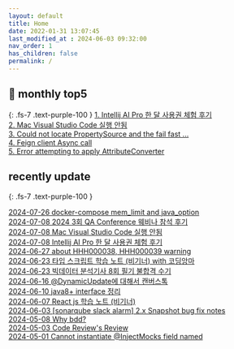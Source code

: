 ```yaml
---
layout: default
title: Home
date: 2022-01-31 13:07:45
last_modified_at : 2024-06-03 09:32:00
nav_order: 1
has_children: false
permalink: /
---
```


## 🌈 monthly top5
{: .fs-7 .text-purple-100 }
[1. Intellij AI Pro 한 달 사용권 체험 후기](./docs/clipping/ai/intellij_ai_pro_log.md)  
[2. Mac Visual Studio Code 실행 안됨](./docs/errors/visual_studio_code_problem.md)  
[3. Could not locate PropertySource and the fail fast ...](./docs/errors/propertySourceError.md)  
[4. Feign client Async call](./docs/msa/feign/feignclient_async.md)  
[5. Error attempting to apply AttributeConverter](./docs/errors/attributeConverter_error.md)  


## recently update
{: .fs-7 .text-purple-100 }

[2024-07-26 docker-compose mem_limit and java_option](./docs/etc/docker_mem_limit_java_option.md)  
[2024-07-08 2024 3회 QA Conference 웨비나 참석 후기](./docs/mooc/etc/2024_3_qa_korea_conference.md)  
[2024-07-08 Mac Visual Studio Code 실행 안됨](./docs/errors/visual_studio_code_problem.md)  
[2024-07-08 Intellij AI Pro 한 달 사용권 체험 후기](./docs/clipping/ai/intellij_ai_pro_log.md)  
[2024-06-27 about HHH000038, HHH000039 warning](./docs/errors/db/hibernate_HHH000038_HHH000039.md)  
[2024-06-23 타입 스크립트 학습 노트 (비기너) with 코딩앙마](./docs/mooc/youtube/typescript_start_beginner.md)  
[2024-06-23 빅데이터 분석기사 8회 필기 불합격 수기](./docs/etc/challenge/bigdata_test_2024_04_08.md)  
[2024-06-16 @DynamicUpdate에 대해서 캔버스톡](./docs/msa/jpa/about_dynamicUpdate.md)  
[2024-06-10 java8+ interface 정리](./docs/language/java/java8_interface_summary.md)  
[2024-06-07 React js 학습 노트 (비기너)](./docs/mooc/youtube/reactjs_start_beginner.md)  
[2024-06-03 [sonarqube slack alarm] 2.x Snapshot bug fix notes](./docs/sub-projects/sonarqube_slack_alarm_2.x_bug_fix_notes.md)  
[2024-05-08 Why bdd?](./docs/quality/testcase/why_bdd.md)  
[2024-05-03 Code Review's Review](./docs/etc/codereview_review.md)  
[2024-05-01 Cannot instantiate @InjectMocks field named](./docs/quality/testcase/cannot_instantiate_injectMocks_field_named.md)  

